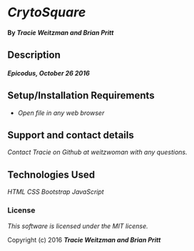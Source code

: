 # _CrytoSquare_

#### By _**Tracie Weitzman and Brian Pritt**_

## Description

#### _Epicodus, October 26 2016_

## Setup/Installation Requirements

* _Open file in any web browser_

## Support and contact details

_Contact Tracie on Github at weitzwoman with any questions._

## Technologies Used

_HTML_
_CSS_
_Bootstrap_
_JavaScript_

### License

*This software is licensed under the MIT license.*

Copyright (c) 2016 **_Tracie Weitzman and Brian Pritt_**

